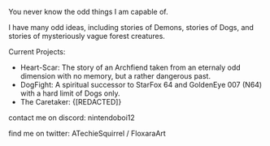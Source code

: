 You never know the odd things I am capable of.

I have many odd ideas, including stories of Demons, stories of Dogs, and stories of mysteriously vague forest creatures.

Current Projects:
  - Heart-Scar: The story of an Archfiend taken from an eternaly odd dimension with no memory, but a rather dangerous past.
  - DogFight: A spiritual successor to StarFox 64 and GoldenEye 007 (N64) with a hard limit of Dogs only.
  - The Caretaker: {[REDACTED]}


contact me on discord: nintendoboi12

find me on twitter: ATechieSquirrel / FloxaraArt
